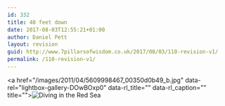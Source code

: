 ```yaml
---
id: 332
title: 40 feet down
date: 2017-08-03T12:55:21+01:00
author: Daniel Pett
layout: revision
guid: http://www.7pillarsofwisdom.co.uk/2017/08/03/110-revision-v1/
permalink: /110-revision-v1/
---
```

<a href="/images/2011/04/5609998467\_00350d0b49\_b.jpg" data-rel="lightbox-gallery-DOwBOxp0" data-rl\_title="" data-rl\_caption="" title=""><img class="alignright size-full img-fluid 111" title="Serenity" src="/images/2011/04/5609998467_00350d0b49_b.jpg" alt="Diving in the Red Sea" width="1024" height="1004" srcset="/images/2011/04/5609998467_00350d0b49_b.jpg 1024w, /images/2011/04/5609998467_00350d0b49_b-300x294.jpg 300w, /images/2011/04/5609998467_00350d0b49_b-768x753.jpg 768w" sizes="(max-width: 1024px) 100vw, 1024px" /></a>